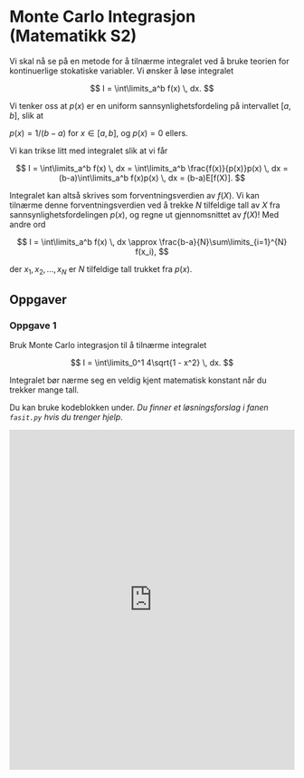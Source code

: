 # Monte Carlo Integrasjon (Matematikk S2)

Vi skal nå se på en metode for å tilnærme integralet ved å bruke teorien for kontinuerlige stokatiske variabler.
Vi ønsker å løse integralet

$$
I = \int\limits_a^b f(x) \, dx. 
$$

Vi tenker oss at $p(x)$ er en uniform sannsynlighetsfordeling på intervallet $[a, b]$, slik at

$p(x) = 1/(b-a)$ for $x \in [a, b]$, og $p(x) = 0$ ellers.

Vi kan trikse litt med integralet slik at vi får

$$
I = \int\limits_a^b f(x) \, dx = \int\limits_a^b \frac{f(x)}{p(x)}p(x) \, dx = (b-a)\int\limits_a^b f(x)p(x) \, dx = (b-a)E[f(X)].
$$

Integralet kan altså skrives som forventningsverdien av $f(X)$. Vi kan tilnærme denne forventningsverdien ved å trekke $N$ tilfeldige tall av $X$ fra sannsynlighetsfordelingen $p(x)$, og regne ut gjennomsnittet av $f(X)$! Med andre ord

$$
I = \int\limits_a^b f(x) \, dx \approx \frac{b-a}{N}\sum\limits_{i=1}^{N} f(x_i),
$$

der $x_1, x_2, ..., x_N$ er $N$ tilfeldige tall trukket fra $p(x)$.


## Oppgaver

### Oppgave 1

Bruk Monte Carlo integrasjon til å tilnærme integralet

$$
I = \int\limits_0^1 4\sqrt{1 - x^2} \, dx.
$$

Integralet bør nærme seg en veldig kjent matematisk konstant når du trekker mange tall.

Du kan bruke kodeblokken under. *Du finner et løsningsforslag i fanen `fasit.py` hvis du trenger hjelp*.

<iframe src="https://trinket.io/embed/python/a75a7ef20b" width="100%" height="600" frameborder="0" marginwidth="0" marginheight="0" allowfullscreen></iframe>